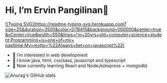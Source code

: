 #  Hi, I’m Ervin Pangilinan👋

[![Typing SVG](https://readme-typing-svg.herokuapp.com?size=25&duration=3500&color=D7B415&background=000000&center=true&vCenter=true&width=550&lines=I'm+20yrs+old+computer+science+student;Programming+is+one+of+my+ pasttime;My+motto+%22Always+bet+on+javascript%22)](https://git.io/typing-svg)

- 👀 I’m interested in web development
- 📖 I know java, html, css/sass, javascript and typescript
- 🌱 Now currently learning React and NodeJs(express + mongodb)

![Anurag's GitHub stats](https://github-readme-stats.vercel.app/api?username=pangilinanervin22&show_icons=true&hide=prs,contribs&line_height=35&count_private=true&include_all_commits=flase&theme=vision-friendly-dark)
